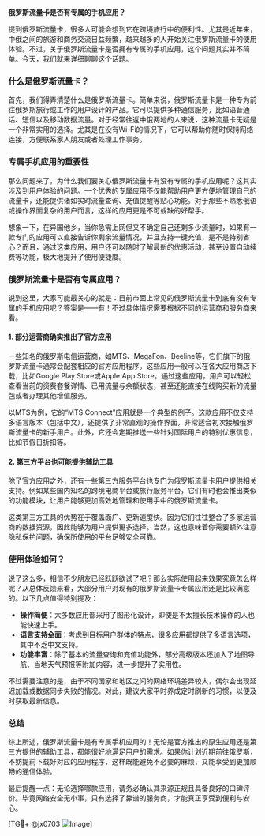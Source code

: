 **俄罗斯流量卡是否有专属的手机应用？**

提到俄罗斯流量卡，很多人可能会想到它在跨境旅行中的便利性。尤其是近年来，中俄之间的旅游和商务交流日益频繁，越来越多的人开始关注俄罗斯流量卡的使用体验。不过，关于俄罗斯流量卡是否拥有专属的手机应用，这个问题其实并不简单。今天，我们就来详细聊聊这个话题。

### 什么是俄罗斯流量卡？

首先，我们得弄清楚什么是俄罗斯流量卡。简单来说，俄罗斯流量卡是一种专为前往俄罗斯旅行或工作的用户设计的产品。它可以提供多种通信服务，比如语音通话、短信以及移动数据流量。对于经常往返中俄两地的人来说，这种流量卡无疑是一个非常实用的选择。尤其是在没有Wi-Fi的情况下，它可以帮助你随时保持网络连接，方便联系家人朋友或者处理工作事务。

### 专属手机应用的重要性

那么问题来了，为什么我们要关心俄罗斯流量卡有没有专属的手机应用呢？这其实涉及到用户体验的问题。一个优秀的专属应用不仅能帮助用户更方便地管理自己的流量卡，还能提供诸如实时流量查询、充值提醒等贴心功能。对于那些不熟悉俄语或操作界面复杂的用户而言，这样的应用更是不可或缺的好帮手。

想象一下，在异国他乡，当你急需上网但又不确定自己还剩多少流量时，如果有一款专门的应用可以直接告诉你剩余流量情况，并且支持一键充值，是不是特别省心？而且，通过这类应用，用户还可以随时了解最新的优惠活动，甚至设置自动续费等功能，极大地提升了使用便捷度。

### 俄罗斯流量卡是否有专属应用？

说到这里，大家可能最关心的就是：目前市面上常见的俄罗斯流量卡到底有没有专属的手机应用呢？答案是——有！不过具体情况需要根据不同的运营商和服务商来看。

#### 1. **部分运营商确实推出了官方应用**
一些知名的俄罗斯电信运营商，如MTS、MegaFon、Beeline等，它们旗下的俄罗斯流量卡通常会配套相应的官方应用程序。这些应用一般可以在各大应用商店下载，比如Google Play Store或Apple App Store。通过这些应用，用户可以轻松查看当前的资费套餐详情、已用流量与余额状态，甚至还能直接在线购买新的流量包或者办理其他增值服务。

以MTS为例，它的“MTS Connect”应用就是一个典型的例子。这款应用不仅支持多语言版本（包括中文），还提供了非常直观的操作界面，非常适合初次接触俄罗斯流量卡的新手用户。此外，它还会定期推送一些针对国际用户的特别优惠信息，比如节假日折扣等。

#### 2. **第三方平台也可能提供辅助工具**
除了官方应用之外，还有一些第三方服务平台也专门为俄罗斯流量卡用户提供相关支持。例如某些国内知名的跨境电商平台或旅行服务平台，它们有时也会推出类似的功能模块，让用户能够更加高效地管理和使用手中的俄罗斯流量卡。

这类第三方工具的优势在于覆盖面广、更新速度快。因为它们往往整合了多家运营商的数据资源，因此能够为用户提供更多选择。当然，这也意味着你需要额外注意隐私保护问题，确保所使用的平台足够安全可靠。

### 使用体验如何？

说了这么多，相信不少朋友已经跃跃欲试了吧？那么实际使用起来效果究竟怎么样呢？从总体反馈来看，大部分用户对现有的俄罗斯流量卡专属应用还是比较满意的。以下几点值得特别提及：

- **操作简便**：大多数应用都采用了图形化设计，即使是不太擅长技术操作的人也能快速上手。
- **语言支持全面**：考虑到目标用户群体的特点，很多应用都提供了多语言选项，其中不乏中文支持。
- **功能丰富**：除了基本的流量查询和充值功能外，部分高级版本还加入了地图导航、当地天气预报等附加内容，进一步提升了实用性。

不过需要注意的是，由于不同国家和地区之间的网络环境差异较大，偶尔会出现延迟加载或数据同步失败的情况。对此，建议大家平时养成定时刷新的习惯，以便及时获取最新信息。

### 总结

综上所述，俄罗斯流量卡是有专属手机应用的！无论是官方推出的原生应用还是第三方提供的辅助工具，都能很好地满足用户的需求。如果你计划近期前往俄罗斯，不妨提前下载好对应的应用程序，这样既能避免不必要的麻烦，又能享受到更加顺畅的通信体验。

最后提醒一点：无论选择哪款应用，请务必确认其来源正规且具备良好的口碑评价。毕竟网络安全无小事，只有选择了靠谱的服务商，才能真正享受到便利与安心。

[TG💪+ @jx0703 ![Image](https://github.com/user-attachments/assets/dbca1d08-cadb-493c-b0ec-ad6f7a83f270)]